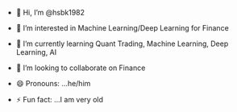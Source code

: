 - 👋 Hi, I’m @hsbk1982
- 👀 I’m interested in Machine Learning/Deep Learning for Finance
- 🌱 I’m currently learning Quant Trading, Machine Learning, Deep Learning, AI
- 💞️ I’m looking to collaborate on Finance

- 😄 Pronouns: ...he/him
- ⚡ Fun fact: ...I am very old 

<!---
hsbk1982/hsbk1982 is a ✨ special ✨ repository because its `README.md` (this file) appears on your GitHub profile.
You can click the Preview link to take a look at your changes.
--->
